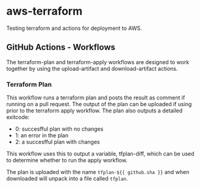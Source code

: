 # aws-terraform

Testing terraform and actions for deployment to AWS.

## GitHub Actions - Workflows

The terraform-plan and terraform-apply workflows are designed to work together by using the upload-artifact and download-artifact actions.

### Terraform Plan

This workflow runs a terraform plan and posts the result as comment if running on a pull request. The output of the plan can be uploaded if using prior to the terraform apply workflow. The plan also outputs a detailed exitcode:

- 0: succesfful plan with no changes
- 1: an error in the plan
- 2: a succesfful plan with changes

This workflow uses this to output a variable, tfplan-diff, which can be used to determine whether to run the apply workflow.

The plan is uploaded with the name `tfplan-${{ github.sha }}` and when downloaded will unpack into a file called `tfplan`.
